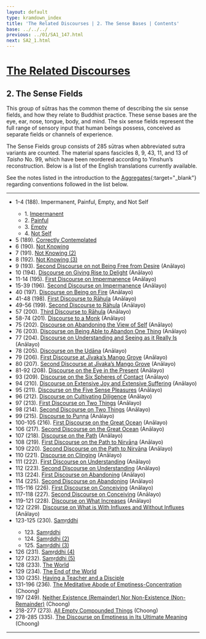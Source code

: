 ```yaml
---
layout: default
type: kramdown_index
title: 'The Related Discourses | 2. The Sense Bases | Contents'
base: ../../../
previous: ../01/SA1_147.html
next: SA2_1.html
---
```


# [The Related Discourses](../index.html)
## 2. The Sense Fields

This group of sūtras has the common theme of describing the six sense fields, and how they relate to Buddhist practice. These sense bases are the eye, ear, nose, tongue, body, and mind. The six sense fields represent the full range of sensory input that human beings possess, conceived as separate fields or channels of experience.

The Sense Fields group consists of 285 sūtras when abbreviated sutra variants are counted. The material spans fascicles 8, 9, 43, 11, and 13 of *Taisho* No. 99, which have been reordered according to Yinshun’s reconstruction. Below is a list of the English translations currently available.

See the notes listed in the introduction to the [Aggregates](../01/index.html){:target="_blank"} regarding conventions followed in the list below.

---
<ul class="list-style-none">
      <li>1-4 (188). Impermanent, Painful, Empty, and Not Self</li>
      <ul>
        <li>1. <a href="SA2_1.html">Impermanent</a></li>
        <li>2. <a href="SA2_2.html">Painful</a></li>
        <li>3. <a href="SA2_3.html">Empty</a></li>
        <li>4. <a href="SA2_4.html">Not Self</a></li>
        </ul>
      <li>5 (189). <a href="SA2_5.html">Correctly Contemplated</a></li>
      <li>6 (190). <a href="SA2_6.html">Not Knowing</a></li>
      <li>7 (191). <a href="SA2_7.html">Not Knowing (2)</a></li>
      <li>8 (192). <a href="SA2_8.html">Not Knowing (3)</a></li>
      <li>9 (193). <a href="https://suttacentral.net/sa193/en/analayo" target="_blank">Second Discourse on not Being Free from Desire</a> (Anālayo)</li>
      <li>10 (194). <a href="https://suttacentral.net/sa194/en/analayo" target="_blank">Discourse on Giving Rise to Delight</a> (Anālayo)</li>
      <li>11-14 (195). <a href="https://suttacentral.net/sa195/en/analayo" target="_blank">First Discourse on Impermanence</a> (Anālayo)</li>
            <!--
            12. Painful [T 99.195]
            13. Empty [T 99.195]
            14. Not Self [T 99.195]
            -->
      <li>15-39 (196). <a href="https://suttacentral.net/sa196/en/analayo" target="_blank">Second Discourse on Impermanence</a> (Anālayo)</li>
            <!--
              16. Impermanence (2) [T 99.196]
              17. Impermanence (3) [T 99.196]
              18. Impermanence (4) [T 99.196]
              19. Impermanence (5) [T 99.196]
              20. Impermanence (6) [T 99.196]
              21. Impermanence (7) [T 99.196]
              22. Impermanence (8) [T 99.196]
              23. Impermanence (9) [T 99.196]
              24. Impermanence (10) [T 99.196]
              25. Impermanence (11) [T 99.196]
              26. Impermanence (12) [T 99.196]
              27. Impermanence (13) [T 99.196]
              28. Impermanence (14) [T 99.196]
              29. Impermanence (15) [T 99.196]
              30. Impermanence (16) [T 99.196]
              31. Impermanence (17) [T 99.196]
              32. Impermanence (18) [T 99.196]
              33. Impermanence (19) [T 99.196]
              34. Impermanence (20) [T 99.196]
              35. Impermanence (21) [T 99.196]
              36. Impermanence (22) [T 99.196]
              37. Impermanence (23) [T 99.196]
              38. Impermanence (24) [T 99.196]
              39. Impermanence (25) [T 99.196]
              -->
    <li>40 (197). <a href="https://suttacentral.net/sa197/en/analayo" target="_blank">Discourse on Being on Fire</a> (Anālayo)</li>
    <li>41-48 (198). <a href="https://suttacentral.net/sa198/en/analayo" target="_blank">First Discourse to Rāhula</a> (Anālayo)</li>
          <!--
              42. Outer Sense Bases [T 99.198]
              43. Sensory Consciousness [T 99.198]
              44. Sensory Contact [T 99.198]
              45. Contact That Creates Acquisition [T 99.198]
              46. Contact that Creates Perception [T 99.198]
              47. Contact That Creates Intention [T 99.198]
              48. Contact That Creates Craving [T 99.198]
          -->
    <li>49-56 (199). <a href="https://suttacentral.net/sa199/en/analayo" target="_blank">Second Discourse to Rāhula</a> (Anālayo)</li>
          <!--
              50. Rāhula (2) [T 99.199]
              51. Rāhula (3) [T 99.199]
              52. Rāhula (4) [T 99.199]
              53. Rāhula (5) [T 99.199]
              54. Rāhula (6) [T 99.199]
              55. Rāhula (7) [T 99.199]
              56. Rāhula (8) [T 99.199]
          -->
    <li>57 (200). <a href="https://suttacentral.net/sa200/en/analayo" target="_blank">Third Discourse to Rāhula</a> (Anālayo)</li>
    <li>58-74 (201). <a href="https://suttacentral.net/sa201/en/analayo" target="_blank">Discourse to a Monk</a> (Anālayo)</li>
          <!--
              59. A Monk (2) [T 99.201]
              60. A Monk (3) [T 99.201]
              61. A Monk (4) [T 99.201]
              62. A Monk (5) [T 99.201]
              63. A Monk (6) [T 99.201]
              64. A Monk (7) [T 99.201]
              65. A Monk (8) [T 99.201]
              66. A Monk (9) [T 99.201]
              67. A Monk (10) [T 99.201]
              68. A Monk (11) [T 99.201]
              69. A Monk (12) [T 99.201]
              70. A Monk (13) [T 99.201]
              71. A Monk (14) [T 99.201]
              72. A Monk (15) [T 99.201]
              73. A Monk (16) [T 99.201]
              74. A Monk (17) [T 99.201]
          -->
    <li>75 (202). <a href="https://suttacentral.net/sa202/en/analayo" target="_blank">Discourse on Abandoning the View of Self</a> (Anālayo)</li>
    <li>76 (203). <a href="https://suttacentral.net/sa203/en/analayo" target="_blank">Discourse on Being Able to Abandon One Thing</a> (Anālayo)</li>
    <li>77 (204). <a href="https://suttacentral.net/sa204/en/analayo" target="_blank">Discourse on Understanding and Seeing as it Really Is</a> (Anālayo)</li>
    <li>78 (205). <a href="https://suttacentral.net/sa205/en/analayo" target="_blank">Discourse on the Udāna</a> (Anālayo)</li>
    <li>79 (206). <a href="https://suttacentral.net/sa206/en/analayo" target="_blank">First Discourse at Jīvaka’s Mango Grove</a> (Anālayo)</li>
    <li>80 (207). <a href="https://suttacentral.net/sa207/en/analayo" target="_blank">Second Discourse at Jīvaka’s Mango Grove</a> (Anālayo)</li>
    <li>81-92 (208). <a href="https://suttacentral.net/sa208/en/analayo" target="_blank">Discourse on the Eye in the Present</a> (Anālayo)</li>
          <!--
              82. Eye in the Present (2) [T 99.208]
              83. Eye in the Present (3) [T 99.208]
              84. Eye in the Present (4) [T 99.208]
              85. Eye in the Present (5) [T 99.208]
              86. Eye in the Present (6) [T 99.208]
              87. Eye in the Present (7) [T 99.208]
              88. Eye in the Present (8) [T 99.208]
              89. Eye in the Present (9) [T 99.208]
              90. Eye in the Present (10) [T 99.208]
              91. Eye in the Present (11) [T 99.208]
              92. Eye in the Present (12) [T 99.208]
          -->
    <li>93 (209). <a href="https://suttacentral.net/sa209/en/analayo" target="_blank">Discourse on the Six Spheres of Contact</a> (Anālayo)</li>
    <li>94 (210). <a href="https://suttacentral.net/sa210/en/analayo" target="_blank">Discourse on Extensive Joy and Extensive Suffering</a> (Anālayo)</li>
    <li>95 (211). <a href="https://suttacentral.net/sa211/en/analayo" target="_blank">Discourse on the Five Sense Pleasures</a> (Anālayo)</li>
    <li>96 (212). <a href="https://suttacentral.net/sa212/en/analayo" target="_blank">Discourse on Cultivating Diligence</a> (Anālayo)</li>
    <li>97 (213). <a href="https://suttacentral.net/sa213/en/analayo" target="_blank">First Discourse on Two Things</a> (Anālayo)</li>
    <li>98 (214). <a href="https://suttacentral.net/sa214/en/analayo" target="_blank">Second Discourse on Two Things</a> (Anālayo)</li>
    <li>99 (215). <a href="https://suttacentral.net/sa215/en/analayo" target="_blank">Discourse to Puṇṇa</a> (Anālayo)</li>
    <li>100-105 (216). <a href="https://suttacentral.net/sa216/en/analayo" target="_blank">First Discourse on the Great Ocean</a> (Anālayo)</li>
          <!--
              101. The Great Ocean (2) [T 99.216]
              102. The Great Ocean (3) [T 99.216]
              103. The Great Ocean (4) [T 99.216]
              104. The Great Ocean (5) [T 99.216]
              105. The Great Ocean (6) [T 99.216]
          -->
    <li>106 (217). <a href="https://suttacentral.net/sa217/en/analayo" target="_blank">Second Discourse on the Great Ocean</a> (Anālayo)</li>
    <li>107 (218). <a href="https://suttacentral.net/sa218/en/analayo" target="_blank">Discourse on the Path</a> (Anālayo)</li>
    <li>108 (219). <a href="https://suttacentral.net/sa219/en/analayo" target="_blank">First Discourse on the Path to Nirvāṇa</a> (Anālayo)</li>
    <li>109 (220). <a href="https://suttacentral.net/sa220/en/analayo" target="_blank">Second Discourse on the Path to Nirvāṇa</a> (Anālayo)</li>
    <li>110 (221). <a href="https://suttacentral.net/sa221/en/analayo" target="_blank">Discourse on Clinging</a> (Anālayo)</li>
    <li>111 (222). <a href="https://suttacentral.net/sa222/en/analayo" target="_blank">First Discourse on Understanding</a> (Anālayo)</li>
    <li>112 (223). <a href="https://suttacentral.net/sa223/en/analayo" target="_blank">Second Discourse on Understanding</a> (Anālayo)</li>
    <li>113 (224). <a href="https://suttacentral.net/sa224/en/analayo" target="_blank">First Discourse on Abandoning</a> (Anālayo)</li>
    <li>114 (225). <a href="https://suttacentral.net/sa225/en/analayo" target="_blank">Second Discourse on Abandoning</a> (Anālayo)</li>
    <li>115-116 (226). <a href="https://suttacentral.net/sa226/en/analayo" target="_blank">First Discourse on Conceiving</a> (Anālayo)</li>
          <!--
              116. Conceiving (2) [T 99.226]
          -->
    <li>117-118 (227). <a href="https://suttacentral.net/sa227/en/analayo" target="_blank">Second Discourse on Conceiving</a> (Anālayo)</li>
          <!--
              118. Conceiving (2) [T 99.227]
          -->
    <li>119-121 (228). <a href="https://suttacentral.net/sa228/en/analayo" target="_blank">Discourse on What Increases</a> (Anālayo)</li>
          <!--
              120. What Increases (2) [T 99.228]
              121. What Increases (3) [T 99.228]
          -->
    <li>122 (229). <a href="https://suttacentral.net/sa229/en/analayo" target="_blank">Discourse on What is With Influxes and Without Influxes</a> (Anālayo)</li>
    <li>123-125 (230). <a href="SA2_123.html" target="_blank">Samṛddhi</a></li>
    <ul>
      <li>123. <a href="SA2_123.html" target="_blank">Samṛddhi</a></li>
      <li>124. <a href="SA2_124.html" target="_blank">Samṛddhi (2)</a></li>
      <li>125. <a href="SA2_125.html" target="_blank">Samṛddhi (3)</a></li>
    </ul>
    <li>126 (231). <a href="SA2_126.html" target="_blank">Samṛddhi (4)</a></li>
    <li>127 (232). <a href="SA2_127.html" target="_blank">Samṛddhi (5)</a></li>
    <li>128 (233). <a href="SA2_128.html" target="_blank">The World</a></li>
    <li>129 (234). <a href="SA2_129.html" target="_blank">The End of the World</a></li>
    <li>130 (235). <a href="SA2_130.html" target="_blank">Having a Teacher and a Disciple</a></li>
    <li>131-196 (236). <a href="https://suttacentral.net/sa236/en/choong" target="_blank">The Meditative Abode of Emptiness-Concentration</a> (Choong)</li>
          <!--
              132. Vaiśālī [T 99.237]
              133. Vaiśālī (2) [T 99.237]
              134. Vaiśālī (3) [T 99.237]
              135. Cause [T 99.238]
              136. Bondage [T 99.239]
              137. Grasping [T 99.240]
              138. Burning [T 99.241]
              139. Knowing [T 99.242]
              140. Knowing (2) [T 99.242]
              141. Knowing (3) [T 99.242]
              142. Knowing (4) [T 99.242]
              143. Knowing (5) [T 99.242]
              144. Knowing (6) [T 99.242]
              145. Knowing (7) [T 99.242]
              146. Knowing (8) [T 99.242]
              147. Knowing (9) [T 99.242]
              148. Knowing (10) [T 99.242]
              149. Knowing (11) [T 99.242]
              150. Knowing (12) [T 99.242]
              151. Knowing (13) [T 99.242]
              152. Knowing (14) [T 99.242]
              153. Knowing (15) [T 99.242]
              154. Knowing (16) [T 99.242]
              155. Knowing (17) [T 99.242]
              156. Knowing (18) [T 99.242]
              157. Knowing (19) [T 99.242]
              158. Knowing (20) [T 99.242]
              159. Knowing (21) [T 99.242]
              160. Knowing (22) [T 99.242]
              161. Knowing (23) [T 99.242]
              162. Knowing (24) [T 99.242]
              163. Savoring [T 99.243]
              164. Savoring (2) [T 99.243]
              165. Savoring (3) [T 99.243]
              166. Savoring (4) [T 99.243]
              167. Savoring (5) [T 99.243]
              168. Savoring (6) [T 99.243]
              169. Savoring (7) [T 99.243]
              170. Savoring (8) [T 99.243]
              171. Savoring (9) [T 99.243]
              172. Savoring (10) [T 99.243]
              173. Savoring (11) [T 99.243]
              174. Savoring (12) [T 99.243]
              175. Savoring (13) [T 99.243]
              176. Savoring (14) [T 99.243]
              177. Mara's Snare [T 99.244]
              178. Mara's Snare (2) [T 99.244]
              179. Fours [T 99.245]
              180. Seven Years [T 99.246]
              181. Mara [T 99.247]
              182. Mara (2)[T 99.247]
              183. Mara (3)[T 99.247]
              184. Mara (4)[T 99.247]
              185. Mara (5)[T 99.247]
              186. Mara (6)[T 99.247]
              187. Mara (7)[T 99.247]
              188. Mara (8)[T 99.247]
              189. Mara (9)[T 99.247]
              190. Mara (10)[T 99.247]
              191. Mara (11)[T 99.247]
              192. Mara (12)[T 99.247]
              193. Mara (13)[T 99.247]
              194. Mara (14)[T 99.247]
              195. Mara (15)[T 99.247]
              196. Cunda [T 99.248]
          -->
    <li>197 (249). <a href="https://suttacentral.net/sa249/en/choong" target="_blank">Neither Existence (Remainder) Nor Non-Existence (Non-Remainder)</a> (Choong)</li>
          <!--
              198. Kauṣṭhila [T 99.250]
              199. Kauṣṭhila (2) [T 99.251]
              200. [Upasena] [T 99.252]
              201. Viṣṇu and Kātyāyana [T 99.253]
              202. Śroṇakoṭīviṃśa [T 99.254]
              203. Lohitya [T 99.255]
              204. [(Pip)palāyāna] [T 99.1164]
              205. Piṇḍola [T 99.1165]
              206. The Hand and Foot Parable [T 99.1166]
              207. The Tortoise [T 99.1167]
              208. Malted Barley [T 99.1168]
              209. The Lute [T 99.1169]
              210. Sores and Scabies [T 99.1170]
              211. Six Types of Sentient Beings [T 99.1171]
              212. The Viper [T 99.1172]
              213. Suffering [T 99.1173]
              214. The Tree [T 99.1174]
              215. A Tethered Animal [T 99.1175]
              216. Contamination [T 99.1176]
              217. River of Ash[T 99.1177]
          -->
    <li>218-277 (273). <a href="https://suttacentral.net/sa273/en/choong" target="_blank">All Empty Compounded Things</a> (Choong)</li>
          <!--
              219. Abandoning [T 99.274]
              220. Nanda [T 99.275]
              221. Nanda Teaches Dharma [T 99.276]
              222. What's Vinaya and Not Vinaya [T 99.277]
              223. Retreat and Non-Retreat [T 99.278]
              224. Discipline [T 99.279]
              225. [Vinda] City[T 99.280]
              226. Matted Hair and Maudgalyāyana [T 99.281]
              227. Cultivation of Faculties [T 99.282]
              228. Six and Six [T 99.304]
              229. The Six Inner Sense Bases[T 99.305]
              230. Person [T 99.306]
              231. Vision [T 99.307]
              232. Not Attached to Defilement [T 99.308]
              233. Migajala [T 99.309]
              234. Migajala (2) [T 99.310]
              235. Pūrṇa [T 99.311]
              236. Māluṅkyaputta [T 99.312]
              237. Sutra Dharma [T 99.313]
              238. Ending Desire [T 99.314]
              239. Born of the Eye [T 99.315]
              240. The Eye Is Permanent [T 99.316]
              241. The Eye Is Pleasant[T 99.317]
              242. The Eye Is Self [T 99.318]
              243. Form Is Permanent [T 99.318]
              244. Form Is Pleasant [T 99.318]
              245. Form Is Self [T 99.318]
              246. Jānussoṇī All [T 99.319]
              247. Jānussoṇī All Existences [T 99.320]
              248. Jānussoṇī All Things [T 99.321]
              249. A Monk All [T 99.321]
              250. A Monk All Existences [T 99.321]
              251. A Monk All Things [T 99.321]
              252. Ananda All [T 99.321]
              253. Ananda All Existences [T 99.321]
              254. Ananda All Things [T 99.321]
              255. Bhagavān All [T 99.321]
              256. Bhagavān All Existences [T 99.321]
              257. Bhagavān All Things [T 99.321]
              258. Eye Is an Inner Sense Base [T 99.322]
              259. Six Inner Sense Bases [T 99.323]
              260. Six Outer Sense Bases [T 99.324]
              261. Body of Six Consciousnesses [T 99.325]
              262. Body of Six Contacts [T 99.326]
              263. Body of Six Acquisitions [T 99.327]
              264. Body of Six Perceptions[T 99.328]
              265. Body of Six Intentions[T 99.329]
              266. Body of Six Cravings[T 99.330]
              267. Six Reflections [T 99.331]
              268. Six Obscurations [T 99.332]
              269. The Past [T 99.333]
              270. The Past (2) [T 99.333]
              271. The Past (3) [T 99.333]
              272. The Past (4) [T 99.333]
              273. The Past (5) [T 99.333]
              274. The Past (6) [T 99.333]
              275. The Past (7) [T 99.333]
              276. The Past (8) [T 99.333]
              277. Having Bondage [T 99.334]
          -->
    <li>278-285 (335). <a href="https://suttacentral.net/sa335/en/choong" target="_blank">The Discourse on Emptiness in Its Ultimate Meaning</a> (Choong)</li>
          <!--
              279. Six Acts of Delight [T 99.336]
              280. Six Acts of Sorrow [T 99.337]
              281. Six Acts of Equanimity [T 99.338]
              282. Six Permanent Acts [T 99.339]
              283. Six Permanent Acts (2) [T 99.340]
              284. Six Permanent Acts (3) [T 99.341]
              285. Six Permanent Acts (4) [T 99.342]
          -->
</ul>





---

